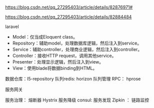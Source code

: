https://blog.csdn.net/qq_27295403/article/details/82876971#

https://blog.csdn.net/qq_27295403/article/details/82884484


laravel
* Model：仅当成Eloquent class。
* Repository：辅助model，处理数据库逻辑，然后注入到service。
* Service：辅助controller，处理商业逻辑，然后注入到controller。
* Controller：接收HTTP request，调用其他service。
* Presenter：处理显示逻辑，然后注入到view。
* View：使用blade将数据binding到HTML。


数据仓库：l5-repository
队列redis: horizon 队列管理
RPC： hprose

服务网关

服务治理：
熔断器  Hystrix
服务降级
consul: 服务发现
Zipkin ： 链路监控
